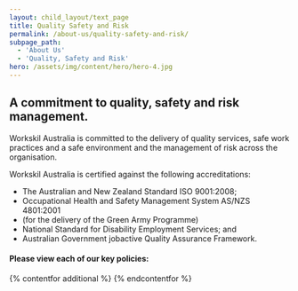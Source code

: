 ```yaml
---
layout: child_layout/text_page
title: Quality Safety and Risk
permalink: /about-us/quality-safety-and-risk/
subpage_path:
  - 'About Us'
  - 'Quality, Safety and Risk'
hero: /assets/img/content/hero/hero-4.jpg
---
```


## A commitment to quality, safety and risk management.

Workskil Australia is committed to the delivery of quality services, safe work practices and a safe environment and the management of risk across the organisation.

Workskil Australia is certified against the following accreditations:

* The Australian and New Zealand Standard ISO 9001:2008;
* Occupational Health and Safety Management System AS/NZS 4801:2001
* (for the delivery of the Green Army Programme)
* National Standard for Disability Employment Services; and
* Australian Government jobactive Quality Assurance Framework.

#### Please view each of our key policies:

{% contentfor additional %}
{% endcontentfor %}